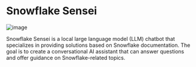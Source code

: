 # Snowflake Sensei
![image](https://github.com/manjunath-ab/snowflake_sensei/assets/114261603/9a0c0f5f-cdcd-49d0-bd25-5e0f8d5b6dfc)

Snowflake Sensei is a local large language model (LLM) chatbot that specializes in providing solutions based on Snowflake documentation. The goal is to create a conversational AI assistant that can answer questions and offer guidance on Snowflake-related topics.


